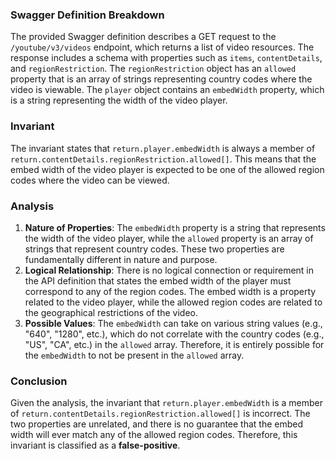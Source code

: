 ### Swagger Definition Breakdown
The provided Swagger definition describes a GET request to the `/youtube/v3/videos` endpoint, which returns a list of video resources. The response includes a schema with properties such as `items`, `contentDetails`, and `regionRestriction`. The `regionRestriction` object has an `allowed` property that is an array of strings representing country codes where the video is viewable. The `player` object contains an `embedWidth` property, which is a string representing the width of the video player.

### Invariant
The invariant states that `return.player.embedWidth` is always a member of `return.contentDetails.regionRestriction.allowed[]`. This means that the embed width of the video player is expected to be one of the allowed region codes where the video can be viewed.

### Analysis
1. **Nature of Properties**: The `embedWidth` property is a string that represents the width of the video player, while the `allowed` property is an array of strings that represent country codes. These two properties are fundamentally different in nature and purpose.
2. **Logical Relationship**: There is no logical connection or requirement in the API definition that states the embed width of the player must correspond to any of the region codes. The embed width is a property related to the video player, while the allowed region codes are related to the geographical restrictions of the video.
3. **Possible Values**: The `embedWidth` can take on various string values (e.g., "640", "1280", etc.), which do not correlate with the country codes (e.g., "US", "CA", etc.) in the `allowed` array. Therefore, it is entirely possible for the `embedWidth` to not be present in the `allowed` array.

### Conclusion
Given the analysis, the invariant that `return.player.embedWidth` is a member of `return.contentDetails.regionRestriction.allowed[]` is incorrect. The two properties are unrelated, and there is no guarantee that the embed width will ever match any of the allowed region codes. Therefore, this invariant is classified as a **false-positive**.
